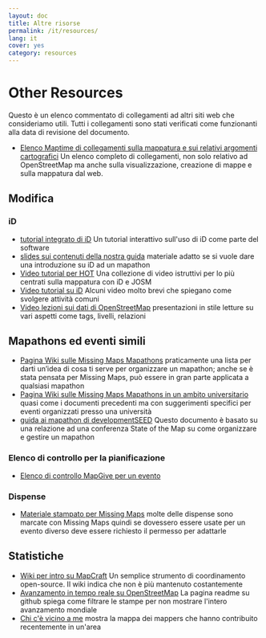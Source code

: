 ```yaml
---
layout: doc
title: Altre risorse
permalink: /it/resources/
lang: it
cover: yes
category: resources
---
```


# Other Resources


Questo è un elenco commentato di collegamenti ad altri siti web che consideriamo utili. Tutti i collegamenti sono stati verificati come funzionanti alla data di revisione del documento.

  * [Elenco Maptime di collegamenti sulla mappatura e sui relativi argomenti cartografici](http://maptime.io/lessons-resources/) Un elenco completo di collegamenti, non solo relativo ad OpenStreetMap ma anche sulla visualizzazione, creazione di mappe e sulla mappatura dal web.


## Modifica

### iD

  * [tutorial integrato di iD](http://www.openstreetmap.org/edit?editor=id#walkthrough=true) Un tutorial interattivo sull'uso di iD come parte del software
  * [slides sui contenuti della nostra guida](/files/iD-editor-training.pptx) materiale adatto se si vuole dare una introduzione su iD ad un mapathon
  * [Video tutorial per HOT](https://www.youtube.com/playlist?list=PLb9506_-6FMHULD9iDUAh-4qpxKdVspnD) Una collezione di video istruttivi per lo più centrati sulla mappatura con iD e JOSM
  * [Video tutorial su iD](https://www.sjtdelfs.de/wordpress/?page_id=84) Alcuni video molto brevi che spiegano come svolgere attività comuni
  * [Video lezioni sui dati di OpenStreetMap](https://www.youtube.com/playlist?list=PLqC3rFN6pDezPK0NifkGCSMop3vcXQEEU) presentazioni in stile letture su vari aspetti come tags, livelli, relazioni

## Mapathons ed eventi simili

  * [Pagina Wiki sulle Missing Maps Mapathons](http://wiki.openstreetmap.org/wiki/Missing_Maps_mapathons) praticamente una lista per darti un’idea di cosa ti serve per organizzare un mapathon; anche se è stata pensata per Missing Maps, può essere in gran parte applicata a qualsiasi mapathon 
  * [Pagina Wiki sulle Missing Maps Mapathons in un ambito universitario](http://wiki.openstreetmap.org/wiki/Missing_Maps_mapathons:_for_students_and_universities) quasi come i documenti precedenti ma con suggerimenti specifici per eventi organizzati presso una università
  * [guida ai mapathon di developmentSEED](https://developmentseed.org/blog/2015/06/07/organizing-mapathons/) Questo documento è basato su una relazione ad una conferenza State of the Map su come organizzare e gestire un mapathon

### Elenco di controllo per la pianificazione

  * [Elenco di controllo MapGive per un evento](https://mapgive.state.gov/box/#resources&event-checklist)

### Dispense 

  * [Materiale stampato per Missing Maps](https://drive.google.com/drive/folders/0BwOZ7Miy-DQdZFBGYXJ2QWljLWM) molte delle dispense sono marcate con Missing Maps quindi se dovessero essere usate per un evento diverso deve essere richiesto il permesso per adattarle

## Statistiche

  * [Wiki per intro su MapCraft](https://wiki.openstreetmap.org/wiki/MapCraft) Un semplice strumento di coordinamento open-source. Il wiki indica che non è più mantenuto costantemente
  * [Avanzamento in tempo reale su OpenStreetMap](https://github.com/osmlab/show-me-the-way) La pagina readme su github spiega come filtrare le stampe per non mostrare l'intero avanzamento mondiale
  * [Chi c'è vicino a me](http://resultmaps.neis-one.org/oooc) mostra la mappa dei mappers che hanno contribuito recentemente in un'area
